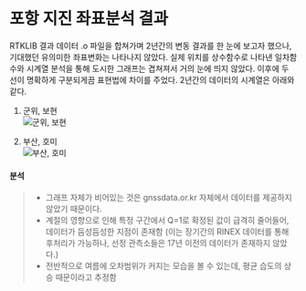 # 포항 지진 좌표분석 결과  
  
  RTKLIB 결과 데이터 .o 파일을 합쳐가며 2년간의 변동 결과를 한 눈에 보고자 했으나, 기대했던 유의미한 좌표변화는 나타나지 않았다. 실제 위치를 상수함수로 나타낸 일차함수와 시계열 분석을 통해 도시한 그래프는 겹쳐져서 거의 눈에 띄지 않았다. 이후에 두 선이 명확하게 구분되게끔 표현법에 차이를 주었다.
  2년간의 데이터의 시계열은 아래와 같다.
  
1. 군위, 보현  
![군위, 보현](https://user-images.githubusercontent.com/92227496/139863717-37db60fb-c2b8-4fb6-bd3f-d33c929ab9a1.jpg)  
  
2. 부산, 호미    
![부산, 호미](https://user-images.githubusercontent.com/92227496/139863727-43fb7ba9-8a37-4371-918d-0ae296804ca1.jpg)  


#### 분석
> - 그래프 자체가 비어있는 것은 gnssdata.or.kr 자체에서 데이터를 제공하지 않았기 때문이다.
> - 계절의 영향으로 인해 특정 구간에서 Q=1로 확정된 값이 급격히 줄어들어, 데이터가 듬성듬성한 지점이 존재함
>    (이는 장기간의 RINEX 데이터를 통해 후처리가 가능하나, 선정 관측소들은 17년 이전의 데이터가 존재하지 않았다.)
> - 전반적으로 여름에 오차범위가 커지는 모습을 볼 수 있는데, 평균 습도의 상승 때문이라고 추정함
